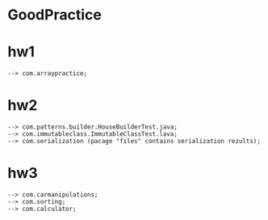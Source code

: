 # GoodPractice

  # hw1 
    --> com.arraypractice;
  # hw2 
    --> com.patterns.builder.HouseBuilderTest.java;
    --> com.immutableclass.ImmutableClassTest.lava;
    --> com.serialization (pacage "files" contains serialization rezults); 
  # hw3
    --> com.carmanipulations;
    --> com.sorting;
    --> com.calculator;
